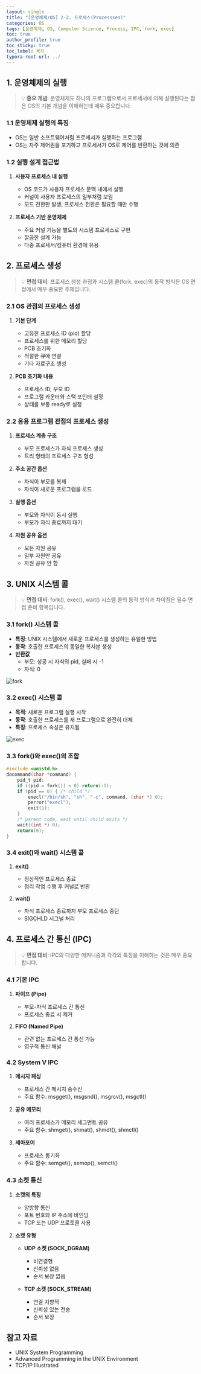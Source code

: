 ```yaml
---
layout: single
title: "[운영체제/OS] 2-2. 프로세스(Processses)"
categories: OS
tags: [운영체제, OS, Computer Science, Process, IPC, fork, exec]
toc: true
author_profile: true
toc_sticky: true
toc_label: 목차
typora-root-url: ../
---
```


## 1. 운영체제의 실행

> 💡 **중요 개념**: 운영체제도 하나의 프로그램으로서 프로세서에 의해 실행된다는 점은 OS의 기본 개념을 이해하는데 매우 중요합니다.

### 1.1 운영체제 실행의 특징
- OS는 일반 소프트웨어처럼 프로세서가 실행하는 프로그램
- OS는 자주 제어권을 포기하고 프로세서가 OS로 제어를 반환하는 것에 의존

### 1.2 실행 설계 접근법
1. **사용자 프로세스 내 실행**
   - OS 코드가 사용자 프로세스 문맥 내에서 실행
   - 커널이 사용자 프로세스의 일부처럼 보임
   - 모드 전환만 발생, 프로세스 전환은 필요할 때만 수행

2. **프로세스 기반 운영체제**
   - 주요 커널 기능을 별도의 시스템 프로세스로 구현
   - 깔끔한 설계 가능
   - 다중 프로세서/컴퓨터 환경에 유용

## 2. 프로세스 생성

> 💡 **면접 대비**: 프로세스 생성 과정과 시스템 콜(fork, exec)의 동작 방식은 OS 면접에서 매우 중요한 주제입니다.

### 2.1 OS 관점의 프로세스 생성
1. **기본 단계**
   - 고유한 프로세스 ID (pid) 할당
   - 프로세스를 위한 메모리 할당
   - PCB 초기화
   - 적절한 큐에 연결
   - 기타 자료구조 생성

2. **PCB 초기화 내용**
   - 프로세스 ID, 부모 ID
   - 프로그램 카운터와 스택 포인터 설정
   - 상태를 보통 ready로 설정

### 2.2 응용 프로그램 관점의 프로세스 생성
1. **프로세스 계층 구조**
   - 부모 프로세스가 자식 프로세스 생성
   - 트리 형태의 프로세스 구조 형성

2. **주소 공간 옵션**
   - 자식이 부모를 복제
   - 자식이 새로운 프로그램을 로드

3. **실행 옵션**
   - 부모와 자식이 동시 실행
   - 부모가 자식 종료까지 대기

4. **자원 공유 옵션**
   - 모든 자원 공유
   - 일부 자원만 공유
   - 자원 공유 안 함


## 3. UNIX 시스템 콜

> 💡 **면접 대비**: fork(), exec(), wait() 시스템 콜의 동작 방식과 차이점은 필수 면접 준비 항목입니다.

### 3.1 fork() 시스템 콜
- **특징**: UNIX 시스템에서 새로운 프로세스를 생성하는 유일한 방법
- **동작**: 호출한 프로세스의 동일한 복사본 생성
- **반환값**
  - 부모: 성공 시 자식의 pid, 실패 시 -1
  - 자식: 0

![fork](/../../assets/images/2025-03-25-OS_2-2/fork.png)



### 3.2 exec() 시스템 콜
- **목적**: 새로운 프로그램 실행 시작
- **동작**: 호출한 프로세스를 새 프로그램으로 완전히 대체
- **특징**: 프로세스 속성은 유지됨

![exec](/../../assets/images/2025-03-25-OS_2-2/exec.png)

### 3.3 fork()와 exec()의 조합
```c
#include <unistd.h>
docommand(char *command) {
    pid_t pid;
    if ((pid = fork()) < 0) return(-1);
    if (pid == 0) { /* child */
        execl("/bin/sh", "sh", "-c", command, (char *) 0);
        perror("execl");
        exit(1);
    }
    /* parent code, wait until child exits */
    wait((int *) 0);
    return(0);
}
```

### 3.4 exit()와 wait() 시스템 콜
1. **exit()**
   - 정상적인 프로세스 종료
   - 정리 작업 수행 후 커널로 반환

2. **wait()**
   - 자식 프로세스 종료까지 부모 프로세스 중단
   - SIGCHLD 시그널 처리

## 4. 프로세스 간 통신 (IPC)

> 💡 **면접 대비**: IPC의 다양한 메커니즘과 각각의 특징을 이해하는 것은 매우 중요합니다.

### 4.1 기본 IPC
1. **파이프 (Pipe)**
   - 부모-자식 프로세스 간 통신
   - 프로세스 종료 시 제거

2. **FIFO (Named Pipe)**
   - 관련 없는 프로세스 간 통신 가능
   - 영구적 통신 채널

### 4.2 System V IPC
1. **메시지 패싱**
   - 프로세스 간 메시지 송수신
   - 주요 함수: msgget(), msgsnd(), msgrcv(), msgctl()

2. **공유 메모리**
   - 여러 프로세스가 메모리 세그먼트 공유
   - 주요 함수: shmget(), shmat(), shmdt(), shmctl()

3. **세마포어**
   - 프로세스 동기화
   - 주요 함수: semget(), semop(), semctl()

### 4.3 소켓 통신
1. **소켓의 특징**
   - 양방향 통신
   - 포트 번호와 IP 주소에 바인딩
   - TCP 또는 UDP 프로토콜 사용

2. **소켓 유형**
   - **UDP 소켓 (SOCK_DGRAM)**
     - 비연결형
     - 신뢰성 없음
     - 순서 보장 없음
   
   - **TCP 소켓 (SOCK_STREAM)**
     - 연결 지향적
     - 신뢰성 있는 전송
     - 순서 보장



## 참고 자료
- UNIX System Programming
- Advanced Programming in the UNIX Environment
- TCP/IP Illustrated